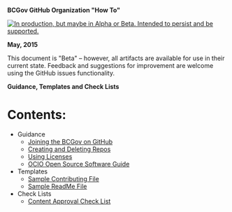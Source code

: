 **BCGov GitHub Organization "How To"**

<a rel="Delivery" href="https://github.com/BCDevExchange/docs/blob/master/discussion/projectstates.md"><img alt="In production, but maybe in Alpha or Beta. Intended to persist and be supported." style="border-width:0" src="http://bcdevexchange.org/badge/3.svg" title="In production, but maybe in Alpha or Beta. Intended to persist and be supported." /></a> 

**May, 2015**

This document is "Beta" – however, all artifacts are available for use in their current state. Feedback and suggestions for improvement are welcome using the GitHub issues functionality.

**Guidance, Templates and Check Lists**
# Contents: #

- Guidance
	- [Joining the BCGov on GitHub](Joining-the-BCGov-on-GitHub.md )
	- [Creating and Deleting Repos](Creating-And-Deleting-Repos.md)
	- [Using Licenses](using-licenses.md)
	- [OCIO Open Source Software Guide](/ref-docs/96184_Open_Source_Guidline.pdf)
- Templates
	- [Sample Contributing File](SAMPLE-CONTRIBUTING.md)
	- [Sample ReadMe File](SAMPLE-README.md)
- Check Lists
	- [Content Approval Check List](/ref-docs/Open-Content-Assessment-Checklist.pdf)

